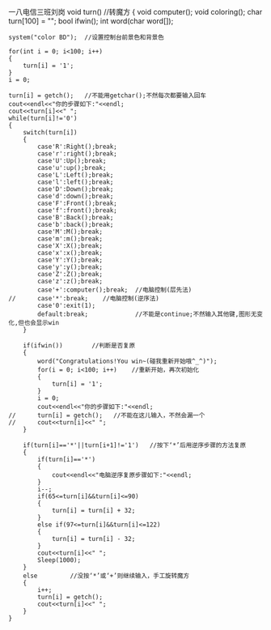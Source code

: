 一八电信三班刘岗
void turn()               //转魔方
{
	void computer();
	void coloring();
	char turn[100] = "";
	bool ifwin();
	int word(char word[]);
 
	system("color BD");  //设置控制台前景色和背景色
 
	for(int i = 0; i<100; i++)
	{
		turn[i] = '1';
	}
	i = 0;
 
	turn[i] = getch();   //不能用getchar();不然每次都要输入回车
	cout<<endl<<"你的步骤如下:"<<endl;
	cout<<turn[i]<<" ";
	while(turn[i]!='0')
	{
		switch(turn[i])
		{
			case'R':Right();break;
			case'r':right();break;
			case'U':Up();break;
			case'u':up();break;
			case'L':Left();break;
			case'l':left();break;
			case'D':Down();break;
			case'd':down();break;
			case'F':Front();break;
			case'f':front();break;
			case'B':Back();break;
			case'b':back();break;
			case'M':M();break;
			case'm':m();break;
			case'X':X();break;
			case'x':x();break;
			case'Y':Y();break;
			case'y':y();break;
			case'Z':Z();break;
			case'z':z();break;
			case'+':computer();break;  //电脑控制(层先法)
	//		case'*':break;    //电脑控制(逆序法)
			case'0':exit(1);
			default:break;             //不能是continue;不然输入其他键,图形无变化,但也会显示win
		}
 
		if(ifwin())        //判断是否复原
		{
			word("Congratulations!You win~(碰我重新开始哦^_^)");
			for(i = 0; i<100; i++)    //重新开始，再次初始化
			{
				turn[i] = '1';
			}
			i = 0;
			cout<<endl<<"你的步骤如下:"<<endl;
	//		turn[i] = getch();   //不能在这儿输入，不然会漏一个
	//		cout<<turn[i]<<" ";
		}
 
		if(turn[i]=='*'||turn[i+1]!='1')   //按下‘*’后用逆序步骤的方法复原
		{
			if(turn[i]=='*')
			{
				cout<<endl<<"电脑逆序复原步骤如下:"<<endl;
			}
			i--;
			if(65<=turn[i]&&turn[i]<=90)
			{
				turn[i] = turn[i] + 32;
			}
			else if(97<=turn[i]&&turn[i]<=122)
			{
				turn[i] = turn[i] - 32;
			}
			cout<<turn[i]<<" ";
			Sleep(1000);
		}
		else         //没按‘*’或‘+’则继续输入，手工旋转魔方
		{
			i++;
			turn[i] = getch();	
			cout<<turn[i]<<" ";
		}
	}
